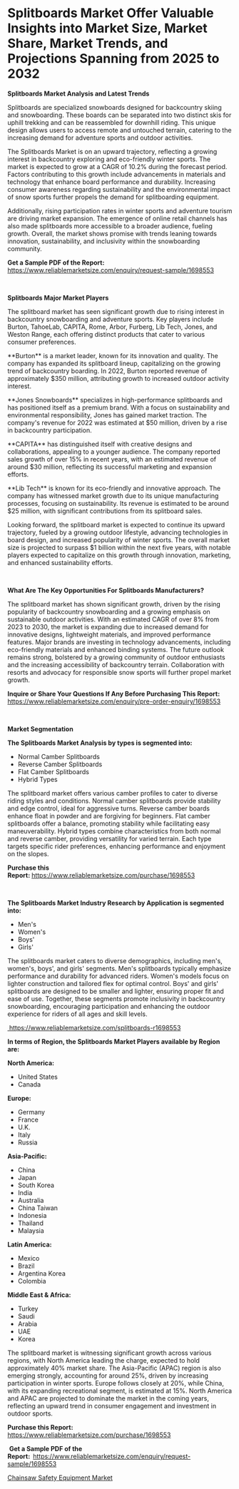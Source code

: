 <p><h1>Splitboards Market Offer Valuable Insights into Market Size, Market Share, Market Trends, and Projections Spanning from 2025 to 2032</h1></p><p><strong>Splitboards Market Analysis and Latest Trends</strong></p>
<p><p>Splitboards are specialized snowboards designed for backcountry skiing and snowboarding. These boards can be separated into two distinct skis for uphill trekking and can be reassembled for downhill riding. This unique design allows users to access remote and untouched terrain, catering to the increasing demand for adventure sports and outdoor activities.</p><p>The Splitboards Market is on an upward trajectory, reflecting a growing interest in backcountry exploring and eco-friendly winter sports. The market is expected to grow at a CAGR of 10.2% during the forecast period. Factors contributing to this growth include advancements in materials and technology that enhance board performance and durability. Increasing consumer awareness regarding sustainability and the environmental impact of snow sports further propels the demand for splitboarding equipment. </p><p>Additionally, rising participation rates in winter sports and adventure tourism are driving market expansion. The emergence of online retail channels has also made splitboards more accessible to a broader audience, fueling growth. Overall, the market shows promise with trends leaning towards innovation, sustainability, and inclusivity within the snowboarding community.</p></p>
<p><strong>Get a Sample PDF of the Report:&nbsp;</strong> <a href="https://www.reliablemarketsize.com/enquiry/request-sample/1698553?utm_campaign=3367&utm_medium=2&utm_source=Github&utm_content=ia&utm_term=05042025&utm_id=splitboards">https://www.reliablemarketsize.com/enquiry/request-sample/1698553</a></p>
<p>&nbsp;</p>
<p><strong>Splitboards Major Market Players</strong></p>
<p><p>The splitboard market has seen significant growth due to rising interest in backcountry snowboarding and adventure sports. Key players include Burton, TahoeLab, CAPITA, Rome, Arbor, Furberg, Lib Tech, Jones, and Weston Range, each offering distinct products that cater to various consumer preferences.</p><p>**Burton** is a market leader, known for its innovation and quality. The company has expanded its splitboard lineup, capitalizing on the growing trend of backcountry boarding. In 2022, Burton reported revenue of approximately $350 million, attributing growth to increased outdoor activity interest.</p><p>**Jones Snowboards** specializes in high-performance splitboards and has positioned itself as a premium brand. With a focus on sustainability and environmental responsibility, Jones has gained market traction. The company's revenue for 2022 was estimated at $50 million, driven by a rise in backcountry participation.</p><p>**CAPITA** has distinguished itself with creative designs and collaborations, appealing to a younger audience. The company reported sales growth of over 15% in recent years, with an estimated revenue of around $30 million, reflecting its successful marketing and expansion efforts.</p><p>**Lib Tech** is known for its eco-friendly and innovative approach. The company has witnessed market growth due to its unique manufacturing processes, focusing on sustainability. Its revenue is estimated to be around $25 million, with significant contributions from its splitboard sales.</p><p>Looking forward, the splitboard market is expected to continue its upward trajectory, fueled by a growing outdoor lifestyle, advancing technologies in board design, and increased popularity of winter sports. The overall market size is projected to surpass $1 billion within the next five years, with notable players expected to capitalize on this growth through innovation, marketing, and enhanced sustainability efforts.</p></p>
<p>&nbsp;</p>
<p><strong>What Are The Key Opportunities For Splitboards Manufacturers?</strong></p>
<p><p>The splitboard market has shown significant growth, driven by the rising popularity of backcountry snowboarding and a growing emphasis on sustainable outdoor activities. With an estimated CAGR of over 8% from 2023 to 2030, the market is expanding due to increased demand for innovative designs, lightweight materials, and improved performance features. Major brands are investing in technology advancements, including eco-friendly materials and enhanced binding systems. The future outlook remains strong, bolstered by a growing community of outdoor enthusiasts and the increasing accessibility of backcountry terrain. Collaboration with resorts and advocacy for responsible snow sports will further propel market growth.</p></p>
<p><strong>Inquire or Share Your Questions If Any Before Purchasing This Report:</strong> <a href="https://www.reliablemarketsize.com/enquiry/pre-order-enquiry/1698553?utm_campaign=3367&utm_medium=2&utm_source=Github&utm_content=ia&utm_term=05042025&utm_id=splitboards">https://www.reliablemarketsize.com/enquiry/pre-order-enquiry/1698553</a></p>
<p>&nbsp;</p>
<p><strong>Market Segmentation</strong></p>
<p><strong>The Splitboards Market Analysis by types is segmented into:</strong></p>
<p><ul><li>Normal Camber Splitboards</li><li>Reverse Camber Splitboards</li><li>Flat Camber Splitboards</li><li>Hybrid Types</li></ul></p>
<p><p>The splitboard market offers various camber profiles to cater to diverse riding styles and conditions. Normal camber splitboards provide stability and edge control, ideal for aggressive turns. Reverse camber boards enhance float in powder and are forgiving for beginners. Flat camber splitboards offer a balance, promoting stability while facilitating easy maneuverability. Hybrid types combine characteristics from both normal and reverse camber, providing versatility for varied terrain. Each type targets specific rider preferences, enhancing performance and enjoyment on the slopes.</p></p>
<p><strong>Purchase this Report:&nbsp;</strong><a href="https://www.reliablemarketsize.com/purchase/1698553?utm_campaign=3367&utm_medium=2&utm_source=Github&utm_content=ia&utm_term=05042025&utm_id=splitboards">https://www.reliablemarketsize.com/purchase/1698553</a></p>
<p>&nbsp;</p>
<p><strong>The Splitboards Market Industry Research by Application is segmented into:</strong></p>
<p><ul><li>Men's</li><li>Women's</li><li>Boys'</li><li>Girls'</li></ul></p>
<p><p>The splitboards market caters to diverse demographics, including men's, women's, boys', and girls' segments. Men's splitboards typically emphasize performance and durability for advanced riders. Women's models focus on lighter construction and tailored flex for optimal control. Boys' and girls' splitboards are designed to be smaller and lighter, ensuring proper fit and ease of use. Together, these segments promote inclusivity in backcountry snowboarding, encouraging participation and enhancing the outdoor experience for riders of all ages and skill levels.</p></p>
<p><a href="https://www.reliablemarketsize.com/splitboards-r1698553?utm_campaign=3367&utm_medium=2&utm_source=Github&utm_content=ia&utm_term=05042025&utm_id=splitboards">&nbsp;https://www.reliablemarketsize.com/splitboards-r1698553</a></p>
<p><strong>In terms of Region, the Splitboards Market Players available by Region are:</strong></p>
<p>
    <p> <strong> North America: </strong>
        <ul>
            <li>United States</li>
            <li>Canada</li>
        </ul>
        </p> 
    <p> <strong> Europe: </strong>
        <ul>
            <li>Germany</li>
            <li>France</li>
            <li>U.K.</li>
            <li>Italy</li>
            <li>Russia</li>
        </ul>
        </p> 
    <p> <strong> Asia-Pacific: </strong>
        <ul>
            <li>China</li>
            <li>Japan</li>
            <li>South Korea</li>
            <li>India</li>
            <li>Australia</li>
            <li>China Taiwan</li>
            <li>Indonesia</li>
            <li>Thailand</li>
            <li>Malaysia</li>
        </ul>
        </p> 
    <p> <strong> Latin America: </strong>
        <ul>
            <li>Mexico</li>
            <li>Brazil</li>
            <li>Argentina Korea</li>
            <li>Colombia</li>
        </ul>
        </p> 
    <p> <strong> Middle East & Africa: </strong>
        <ul>
            <li>Turkey</li>
            <li>Saudi</li>
            <li>Arabia</li>
            <li>UAE</li>
            <li>Korea</li>
        </ul>
    </p>
    </p>
<p><p>The splitboard market is witnessing significant growth across various regions, with North America leading the charge, expected to hold approximately 40% market share. The Asia-Pacific (APAC) region is also emerging strongly, accounting for around 25%, driven by increasing participation in winter sports. Europe follows closely at 20%, while China, with its expanding recreational segment, is estimated at 15%. North America and APAC are projected to dominate the market in the coming years, reflecting an upward trend in consumer engagement and investment in outdoor sports.</p></p>
<p><strong>Purchase this Report: </strong><a href="https://www.reliablemarketsize.com/purchase/1698553?utm_campaign=3367&utm_medium=2&utm_source=Github&utm_content=ia&utm_term=05042025&utm_id=splitboards">https://www.reliablemarketsize.com/purchase/1698553</a></p>
<p>&nbsp;<strong>Get a Sample PDF of the Report:&nbsp;&nbsp;</strong><a href="https://www.reliablemarketsize.com/enquiry/request-sample/1698553?utm_campaign=3367&utm_medium=2&utm_source=Github&utm_content=ia&utm_term=05042025&utm_id=splitboards">https://www.reliablemarketsize.com/enquiry/request-sample/1698553</a></p>
<p><strong></strong></p>
<p><p><a href="https://github.com/nacrehuipie/Market-Research-Report-List-1/blob/main/chainsaw-safety-equipment-market.md?utm_campaign=3367&utm_medium=2&utm_source=Github&utm_content=ia&utm_term=05042025&utm_id=splitboards">Chainsaw Safety Equipment Market</a></p></p>